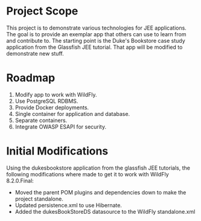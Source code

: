 # Project Scope

This project is to demonstrate various technologies for JEE applications.  The goal is to provide an exemplar app that others can use to learn from and contribute to.  The starting point is the Duke's Bookstore case study application from the Glassfish JEE tutorial.  That app will be modified to demonstrate new stuff.

# Roadmap

1. Modify app to work with WildFly.
  1. Use PostgreSQL RDBMS.
2. Provide Docker deployments.
  1. Single container for application and database.
  2. Separate containers.
3. Integrate OWASP ESAPI for security.

# Initial Modifications

Using the dukesbookstore application from the glassfish JEE tutorials, the following modifications where made to get it to work with WildFly 8.2.0.Final:

* Moved the parent POM plugins and dependencies down to make the project standalone.
* Updated persistence.xml to use Hibernate.
* Added the dukesBookStoreDS datasource to the WildFly standalone.xml
